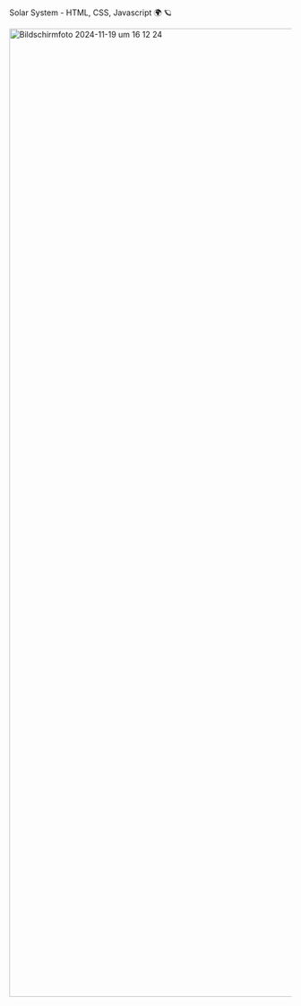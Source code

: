 Solar System - HTML, CSS, Javascript 🌍 🪐

<img width="1728" alt="Bildschirmfoto 2024-11-19 um 16 12 24" src="https://github.com/user-attachments/assets/8825c0d6-7b78-422f-9466-81618da5f0fd">
